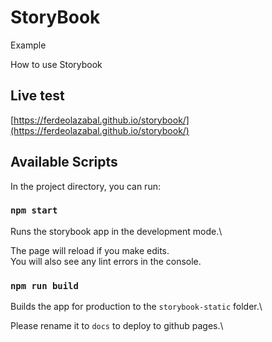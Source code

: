# StoryBook

Example

How to use Storybook

## Live test
[https://ferdeolazabal.github.io/storybook/](https://ferdeolazabal.github.io/storybook/)

## Available Scripts

In the project directory, you can run:

### `npm start`

Runs the storybook app in the development mode.\

The page will reload if you make edits.\
You will also see any lint errors in the console.

### `npm run build`

Builds the app for production to the `storybook-static` folder.\

Please rename it to `docs` to deploy to github pages.\

